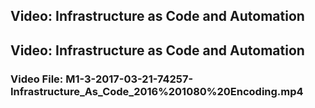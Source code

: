 ## Video: Infrastructure as Code and Automation  
## Video: Infrastructure as Code and Automation  

### Video File: M1-3-2017-03-21-74257-Infrastructure_As_Code_2016%201080%20Encoding.mp4
